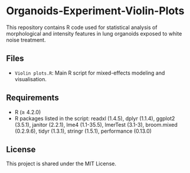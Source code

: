 # Organoids-Experiment-Violin-Plots

This repository contains R code used for statistical analysis of morphological and intensity features in lung organoids exposed to white noise treatment.

## Files
- `Violin plots.R`: Main R script for mixed-effects modeling and visualisation.

## Requirements
- R (≥ 4.2.0)
- R packages listed in the script: readxl (1.4.5), dplyr (1.1.4), ggplot2 (3.5.1), janitor (2.2.1), lme4 (1.1-35.5), lmerTest (3.1-3), broom.mixed (0.2.9.6), tidyr (1.3.1), stringr (1.5.1), performance (0.13.0)

## License
This project is shared under the MIT License.
